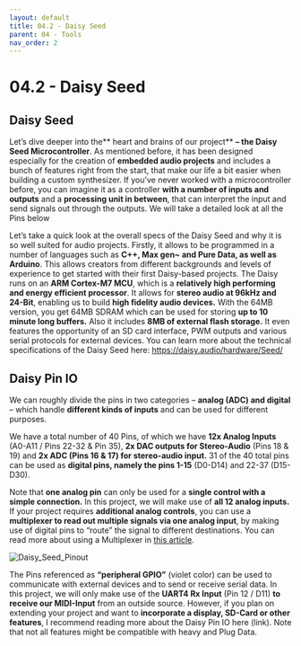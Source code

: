 ```yaml
---
layout: default
title: 04.2 - Daisy Seed
parent: 04 - Tools
nav_order: 2
---
```


# 04.2 - Daisy Seed

## Daisy Seed

Let’s dive deeper into the** heart and brains of our project** **– the Daisy Seed Microcontroller**. As mentioned before, it has been designed especially for the creation of **embedded audio projects** and includes a bunch of features right from the start, that make our life a bit easier when building a custom synthesizer. If you’ve never worked with a microcontroller before, you can imagine it as a controller **with a number of inputs and outputs** and a **processing unit in between**, that can interpret the input and send signals out through the outputs. We will take a detailed look at all the Pins below

Let’s take a quick look at the overall specs of the Daisy Seed and why it is so well suited for audio projects. Firstly, it allows to be programmed in a number of languages such as **C++, Max gen~ and Pure Data, as well as Arduino**. This allows creators from different backgrounds and levels of experience to get started with their first Daisy-based projects. The Daisy runs on an **ARM Cortex-M7 MCU**, which is a **relatively high performing and energy efficient processor**. It allows for **stereo audio at 96kHz and 24-Bit**, enabling us to build **high fidelity audio devices.** With the 64MB version, you get 64MB SDRAM which can be used for storing **up to 10 minute long buffers.** Also it includes **8MB of external flash storage.**
It even features the opportunity of an SD card interface, PWM outputs and various serial protocols for external devices. You can learn more about the technical specifications of the Daisy Seed here: https://daisy.audio/hardware/Seed/

## Daisy Pin IO

We can roughly divide the pins in two categories – **analog (ADC) and digital** – which handle **different kinds of inputs** and can be used for different purposes. 

We have a total number of 40 Pins, of which we have **12x Analog Inputs** (A0-A11 / Pins 22-32 & Pin 35), **2x DAC outputs for Stereo-Audio** (Pins 18 & 19) and **2x ADC (Pins 16 & 17) for stereo-audio input.** 31 of the 40 total pins can be used as **digital pins, namely the pins 1-15** (D0-D14) and 22-37 (D15-D30).

Note that **one analog pin** can only be used for a **single control with a simple connection.** In this project, we will make use of **all 12 analog inputs.** If your project requires **additional analog controls**, you can use a **multiplexer to read out multiple signals via one analog input**, by making use of digital pins to “route” the signal to different destinations. You can read more about using a Multiplexer in [this article](https://electro-smith.com/blogs/seeds-n-circuits/what-the-mux-a-guided-tutorial-for-using-multiplexers-with-daisy).

![Daisy_Seed_Pinout](https://github.com/user-attachments/assets/cdad4d97-df48-4076-8c66-2dbf0820fe81)


The Pins referenced as **“peripheral GPIO”** (violet color) can be used to communicate with external devices and to send or receive serial data. In this project, we will only make use of the **UART4 Rx Input** (Pin 12 / D11) **to receive our MIDI-Input** from an outside source. However, if you plan on extending your project and want to **incorporate a display, SD-Card or other features**, I recommend reading more about the Daisy Pin IO here (link). Note that not all features might be compatible with heavy and Plug Data.


